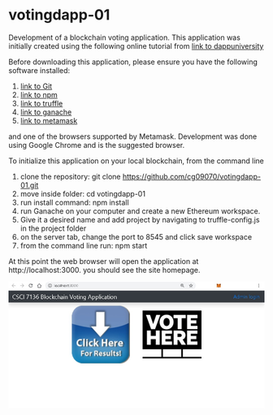 # votingdapp-01
Development of a blockchain voting application. This application was initially created using the following online tutorial from [link to dappuniversity](https://www.youtube.com/watch?v=VH9Q2lf2mNo&ab_channel=DappUniversity)

Before downloading this application, please ensure you have the following software installed:

1. [link to Git](https://git-scm.com/)
2. [link to npm](https://www.npmjs.com/)
3. [link to truffle](https://www.trufflesuite.com/truffle)
4. [link to ganache](https://www.trufflesuite.com/ganache)
5. [link to metamask](https://metamask.io/)

and one of the browsers supported by Metamask. Development was done using Google Chrome and is the suggested browser.

To initialize this application on your local blockchain, from the command line

1. clone the repository: git clone https://github.com/cg09070/votingdapp-01.git
2. move inside folder: cd votingdapp-01
3. run install command: npm install
4. run Ganache on your computer and create a new Ethereum workspace.
5. Give it a desired name and add project by navigating to truffle-config.js in the project folder
6. on the server tab, change the port to 8545 and click save workspace
7. from the command line run: npm start

At this point the web browser will open the application at http://localhost:3000. you should see the site homepage.

![homepage screenshot](https://github.com/cg09070/votingdapp-01/blob/main/home.jpg?raw=true)
